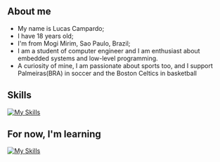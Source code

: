 ## About me
* My name is Lucas Campardo;
* I have 18 years old;
* I'm from Mogi Mirim, Sao Paulo, Brazil;
* I am a student of computer engineer and I am enthusiast about embedded systems and low-level programming.
* A curiosity of mine, I am passionate about sports too, and I support Palmeiras(BRA) in soccer and the Boston Celtics in basketball

## Skills
[![My Skills](https://skillicons.dev/icons?i=git,mysql,linux&perline=5)](https://skillicons.dev)

## For now, I'm learning
[![My Skills](https://skillicons.dev/icons?i=c,cpp,&perline=5)](https://skillicons.dev)
